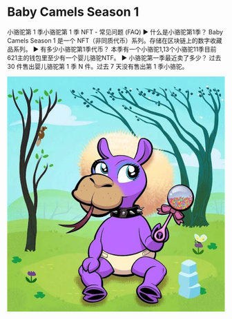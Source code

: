 # Baby Camels Season 1

小骆驼第 1 季小骆驼第 1 季 NFT - 常见问题 (FAQ)
▶ 什么是小骆驼第1季？
Baby Camels Season 1 是一个 NFT（非同质代币）系列。存储在区块链上的数字收藏品系列。
▶ 有多少小骆驼第1季代币？
本季有一个小骆驼1,13个小骆驼11季目前621主的钱包里至少有一个婴儿骆驼NTF。
▶ 小骆驼第一季最近卖了多少？
过去 30 件售出婴儿骆驼第 1 季 N 件。过去 7 天没有售出第 1 季小骆驼。

![nft](unnamed.jpg)
